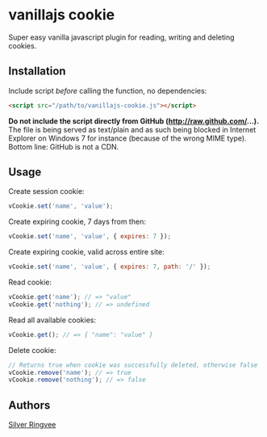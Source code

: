 # vanillajs cookie

Super easy vanilla javascript plugin for reading, writing and deleting cookies.

## Installation

Include script *before* calling the function, no dependencies:

```html
<script src="/path/to/vanillajs-cookie.js"></script>
```

**Do not include the script directly from GitHub (http://raw.github.com/...).** The file is being served as text/plain and as such being blocked
in Internet Explorer on Windows 7 for instance (because of the wrong MIME type). Bottom line: GitHub is not a CDN.

## Usage

Create session cookie:

```javascript
vCookie.set('name', 'value');
```

Create expiring cookie, 7 days from then:

```javascript
vCookie.set('name', 'value', { expires: 7 });
```

Create expiring cookie, valid across entire site:

```javascript
vCookie.set('name', 'value', { expires: 7, path: '/' });
```

Read cookie:

```javascript
vCookie.get('name'); // => "value"
vCookie.get('nothing'); // => undefined
```

Read all available cookies:

```javascript
vCookie.get(); // => { "name": "value" }
```

Delete cookie:

```javascript
// Returns true when cookie was successfully deleted, otherwise false
vCookie.remove('name'); // => true
vCookie.remove('nothing'); // => false
```

## Authors

[Silver Ringvee](https://github.com/silversillu/)

